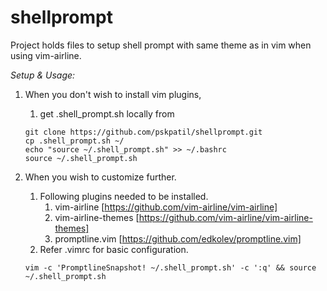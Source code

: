 # shellprompt

Project holds files to setup shell prompt with same theme as in vim when using vim-airline.

*Setup & Usage:*
1. When you don't wish to install vim plugins,
    1. get .shell_prompt.sh locally from
    ```
    git clone https://github.com/pskpatil/shellprompt.git 
    cp .shell_prompt.sh ~/
    echo "source ~/.shell_prompt.sh" >> ~/.bashrc
    source ~/.shell_prompt.sh
    ```
        
2. When you wish to customize further.
    1. Following plugins needed to be installed.
        1. vim-airline [https://github.com/vim-airline/vim-airline]
        2. vim-airline-themes [https://github.com/vim-airline/vim-airline-themes]
        3. promptline.vim [https://github.com/edkolev/promptline.vim]
    2. Refer .vimrc for basic configuration.

    ```
    vim -c 'PromptlineSnapshot! ~/.shell_prompt.sh' -c ':q' && source ~/.shell_prompt.sh
    ```
